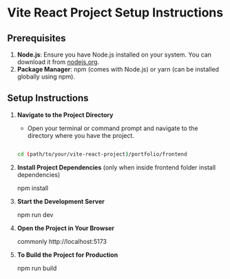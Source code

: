 # Vite React Project Setup Instructions

## Prerequisites

1. **Node.js**: Ensure you have Node.js installed on your system. You can download it from [nodejs.org](https://nodejs.org/).
2. **Package Manager**: npm (comes with Node.js) or yarn (can be installed globally using npm).

## Setup Instructions

1. **Navigate to the Project Directory**
   - Open your terminal or command prompt and navigate to the directory where you have the project.
   ```bash

   cd (path/to/your/vite-react-project)/portfolio/frontend

2. **Install Project Dependencies** (only when inside frontend folder install dependencies)

    npm install

3. **Start the Development Server**

    npm run dev

4. **Open the Project in Your Browser**

    commonly http://localhost:5173

5. **To Build the Project for Production**

    npm run build


